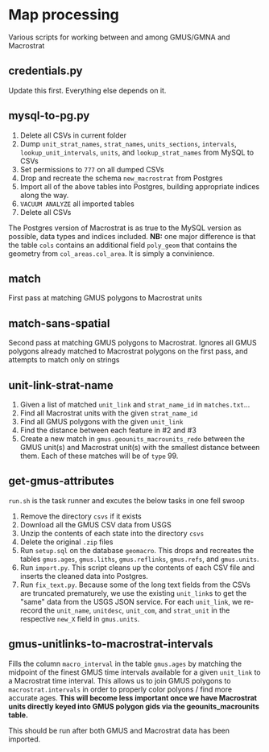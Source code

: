 # Map processing
Various scripts for working between and among GMUS/GMNA and Macrostrat

## credentials.py
Update this first. Everything else depends on it.

## mysql-to-pg.py
1. Delete all CSVs in current folder
2. Dump ````unit_strat_names````, ````strat_names````, ````units_sections````, ````intervals````, ````lookup_unit_intervals````, ````units````, and ````lookup_strat_names```` from MySQL to CSVs
3. Set permissions to ````777```` on all dumped CSVs
4. Drop and recreate the schema ````new_macrostrat```` from Postgres
5. Import all of the above tables into Postgres, building appropriate indices along the way.
6. ````VACUUM ANALYZE```` all imported tables
7. Delete all CSVs

The Postgres version of Macrostrat is as true to the MySQL version as possible, data types and indices included. **NB:** one major difference is that the table ````cols```` contains an additional field ````poly_geom```` that contains the geometry from ````col_areas.col_area````. It is simply a convinience.

## match
First pass at matching GMUS polygons to Macrostrat units

## match-sans-spatial
Second pass at matching GMUS polygons to Macrostrat. Ignores all GMUS polygons already matched to Macrostrat polygons on the first pass, and attempts to match only on strings

## unit-link-strat-name
1. Given a list of matched ````unit_link```` and ````strat_name_id```` in ````matches.txt````...
2. Find all Macrostrat units with the given ````strat_name_id````
3. Find all GMUS polygons with the given ````unit_link````
4. Find the distance between each feature in #2 and #3
5. Create a new match in ````gmus.geounits_macrounits_redo```` between the GMUS unit(s) and Macrostrat unit(s) with the smallest distance between them. Each of these matches will be of ````type```` 99.

## get-gmus-attributes
````run.sh```` is the task runner and excutes the below tasks in one fell swoop

1. Remove the directory ````csvs```` if it exists
2. Download all the GMUS CSV data from USGS
3. Unzip the contents of each state into the directory ````csvs````
4. Delete the original ````.zip```` files
5. Run ````setup.sql```` on the database ````geomacro````. This drops and recreates the tables ````gmus.ages````, ````gmus.liths````, ````gmus.reflinks````, ````gmus.refs````, and ````gmus.units````.
6. Run ````import.py````. This script cleans up the contents of each CSV file and inserts the cleaned data into Postgres.
7. Run ````fix_text.py````. Because some of the long text fields from the CSVs are truncated prematurely, we use the existing ````unit_link````s to get the "same" data from the USGS JSON service. For each ````unit_link````, we re-record the ````unit_name````, ````unitdesc````, ````unit_com````, and ````strat_unit```` in the respective ````new_X```` field in ````gmus.units````.


## gmus-unitlinks-to-macrostrat-intervals
Fills the column ````macro_interval```` in the table ````gmus.ages```` by matching the midpoint of the finest GMUS time intervals available for a given ````unit_link```` to a Macrostrat time interval. This allows us to join GMUS polygons to ````macrostrat.intervals```` in order to properly color polyons / find more accurate ages. **This will become less important once we have Macrostrat units directly keyed into GMUS polygon gids via the geounits_macrounits table.**

This should be run after both GMUS and Macrostrat data has been imported. 
